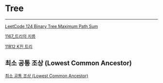 # Tree

---

[LeetCode 124 Binary Tree Maximum Path Sum](Tree%208c8f87e3bdd74f91970a1ec235f8d380/LeetCode%20124%20Binary%20Tree%20Maximum%20Path%20Sum%2023c0121dd5ce4182892a93ffc1aed7d9.md)

[1167_트리의 지름](Tree%208c8f87e3bdd74f91970a1ec235f8d380/1167_%E1%84%90%E1%85%B3%E1%84%85%E1%85%B5%E1%84%8B%E1%85%B4%20%E1%84%8C%E1%85%B5%E1%84%85%E1%85%B3%E1%86%B7%2035e3dd2146ac4e849b0379e32565fd4a.md)

[11812 K진 트리](Tree%208c8f87e3bdd74f91970a1ec235f8d380/11812%20K%E1%84%8C%E1%85%B5%E1%86%AB%20%E1%84%90%E1%85%B3%E1%84%85%E1%85%B5%2085057b95e7634620a03e3cf4f7a6eef3.md)

## 최소 공통 조상 (Lowest Common Ancestor)

[최소 공통 조상 (Lowest Common Ancestor)](Tree%208c8f87e3bdd74f91970a1ec235f8d380/%E1%84%8E%E1%85%AC%E1%84%89%E1%85%A9%20%E1%84%80%E1%85%A9%E1%86%BC%E1%84%90%E1%85%A9%E1%86%BC%20%E1%84%8C%E1%85%A9%E1%84%89%E1%85%A1%E1%86%BC%20(Lowest%20Common%20Ancestor)%2078fa02e169ee46fcb93a06ebba79c6aa.md)